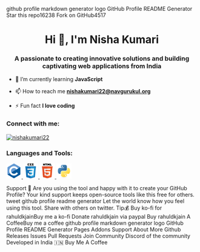 github profile markdown generator logo
GitHub Profile README Generator
Star this repo16238
Fork on GitHub4517
<h1 align="center">Hi 👋, I'm Nisha Kumari</h1>
<h3 align="center">A passionate to creating innovative solutions and building captivating web applications from India</h3>

- 🌱 I’m currently learning **JavaScript**

- 📫 How to reach me **nishakumari22@navgurukul.org**

- ⚡ Fun fact **I love coding**

<h3 align="left">Connect with me:</h3>
<p align="left">
<a href="https://www.codechef.com/users/nishakumari22" target="blank"><img align="center" src="https://cdn.jsdelivr.net/npm/simple-icons@3.1.0/icons/codechef.svg" alt="nishakumari22" height="30" width="40" /></a>
</p>

<h3 align="left">Languages and Tools:</h3>
<p align="left"> <a href="https://www.cprogramming.com/" target="_blank" rel="noreferrer"> <img src="https://raw.githubusercontent.com/devicons/devicon/master/icons/c/c-original.svg" alt="c" width="40" height="40"/> </a> <a href="https://www.w3schools.com/css/" target="_blank" rel="noreferrer"> <img src="https://raw.githubusercontent.com/devicons/devicon/master/icons/css3/css3-original-wordmark.svg" alt="css3" width="40" height="40"/> </a> <a href="https://www.w3.org/html/" target="_blank" rel="noreferrer"> <img src="https://raw.githubusercontent.com/devicons/devicon/master/icons/html5/html5-original-wordmark.svg" alt="html5" width="40" height="40"/> </a> <a href="https://www.python.org" target="_blank" rel="noreferrer"> <img src="https://raw.githubusercontent.com/devicons/devicon/master/icons/python/python-original.svg" alt="python" width="40" height="40"/> </a> </p>

Support 🙏
Are you using the tool and happy with it to create your GitHub Profile?
Your kind support keeps open-source tools like this free for others.
tweet github profile readme generator
Let the world know how you feel using this tool. Share with others on twitter.
Tip💰
Buy ko-fi for rahuldkjainBuy me a ko-fi
Donate rahuldkjain via paypal
Buy rahuldkjain A CoffeeBuy me a coffee
github profile markdown generator logo
GitHub Profile README Generator
Pages
Addons
Support
About
More
Github
Releases
Issues
Pull Requests
Join Community
Discord of the community
Developed in India 🇮🇳
Buy Me A Coffee
